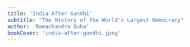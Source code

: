 ```yaml
---
title: 'India After Gandhi'
subtitle: "The History of the World's Largest Democracy"
author: 'Ramachandra Guha'
bookCover: 'india-after-gandhi.jpeg'
---
```

